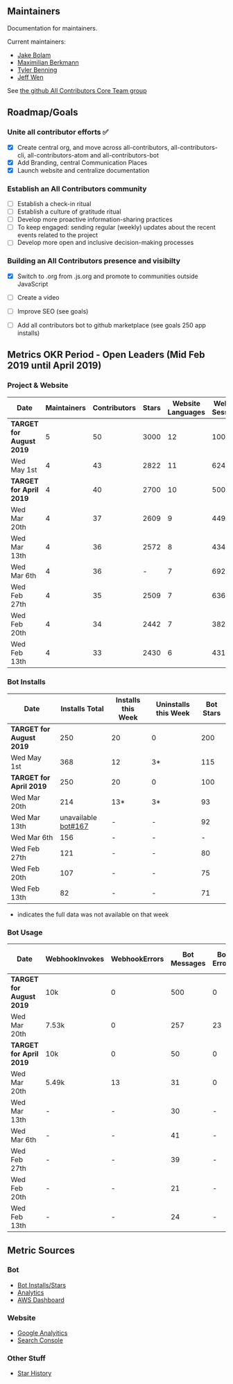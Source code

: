## Maintainers
Documentation for maintainers.

Current maintainers: 
- [Jake Bolam](https://github.com/jakebolam)
- [Maximilian Berkmann](https://github.com/Berkmann18) 
- [Tyler Benning](https://github.com/tbenning) 
- [Jeff Wen](https://github.com/sinchang)

See [the github All Contributors Core Team group](https://github.com/orgs/all-contributors/teams/core/members)

## Roadmap/Goals
### Unite all contributor efforts ✅
- [x] Create central org, and move across all-contributors, all-contributors-cli, all-contributors-atom and all-contributors-bot
- [x] Add Branding, central Communication Places
- [x] Launch website and centralize documentation

### Establish an All Contributors community
- [ ] Establish a check-in ritual
- [ ] Establish a culture of gratitude ritual 
- [ ] Develop more proactive information-sharing practices
- [ ] To keep engaged: sending regular (weekly) updates about the recent events related to the project 
- [ ] Develop more open and inclusive decision-making processes

### Building an All Contributors presence and visibilty
- [x] Switch to .org from .js.org and promote to communities outside JavaScript
- [ ] Create a video
- [ ] Improve SEO (see goals)
- [ ] Add all contributors bot to github marketplace (see goals 250 app installs)


## Metrics OKR Period - Open Leaders (Mid Feb 2019 until April 2019)
### Project & Website
Date | Maintainers | Contributors | Stars | Website Languages  | Website Sessions | SEO Clicks | SEO Impressions
---|---|---|---|---|---|---|---
**TARGET for August 2019** | 5 | 50 | 3000 | 12 | 1000 | 10 | 200
Wed May 1st  | 4 | 43 | 2822 | 11 | 624 | 5 | 139
**TARGET for April 2019** | 4 | 40 | 2700 | 10 | 500 | 10 | 100
Wed Mar 20th | 4 | 37 | 2609 | 9 | 449 | 4 | 100
Wed Mar 13th | 4 | 36 | 2572 | 8 | 434 | 0 | 69
Wed Mar 6th  | 4 | 36 | - | 7 | 692 | 5 | 43
Wed Feb 27th | 4 | 35 | 2509 | 7 | 636 | 1 | -
Wed Feb 20th | 4 | 34 | 2442 | 7 | 382 | 0 | -
Wed Feb 13th | 4 | 33 | 2430 | 6 | 431 | 0 | -


### Bot Installs
Date | Installs Total | Installs this Week | Uninstalls this Week | Bot Stars
---|---|---|---|---
**TARGET for August 2019** | 250 | 20 | 0 | 200
Wed May 1st | 368 | 12 | 3* | 115 
**TARGET for April 2019** | 250 | 20 | 0 | 100
Wed Mar 20th | 214 | 13* | 3* | 93 
Wed Mar 13th | unavailable [bot#167](https://github.com/all-contributors/all-contributors-bot/issues/167) | - | - | 92 
Wed Mar 6th | 156 | - | - | - 
Wed Feb 27th | 121 | - | - | 80 
Wed Feb 20th | 107 | - | - | 75
Wed Feb 13th | 82 | - | - | 71

* indicates the full data was not available on that week

### Bot Usage
Date | WebhookInvokes | WebhookErrors | Bot Messages | Bot Errors | Bot PRs | Bot PR Creation Time
---|---|---|---|---|---|---
**TARGET for August 2019** | 10k | 0 | 500 | 0 | 40 | ~10s
Wed Mar 20th | 7.53k | 0 | 257 | 23 | 168 | ~7.2s
**TARGET for April 2019** | 10k | 0 | 50 | 0 | 40 | ~10s
Wed Mar 20th | 5.49k | 13 | 31 | 0 | 31 | ~9s
Wed Mar 13th | - | - | 30 | - | 29 | -
Wed Mar 6th | - | - | 41 | - | 37 | -
Wed Feb 27th | - | - | 39 | - | 37 | -
Wed Feb 20th | - | - | 21 | - | 20 | -
Wed Feb 13th | - | - | 24 | - | 23 | -



## Metric Sources
### Bot
- [Bot Installs/Stars](https://probot.github.io/apps/all-contributors/)
- [Analytics](https://analytics.amplitude.com/all-contributors/dashboard/yh9wcyv)
- [AWS Dashboard](https://console.aws.amazon.com/cloudwatch/home?region=us-east-1#dashboards:name=All-Contributors-Bot)

### Website
- [Google Analyitics](https://analytics.google.com/analytics/web/#/dashboard/OZG_ZAFyR2-GjE4In1DVBg/a131821931w191468068p187370803/)
- [Search Console](https://search.google.com/search-console?resource_id=https%3A%2F%2Fallcontributors.org%2F)


### Other Stuff
- [Star History](https://timqian.com/star-history/#all-contributors/all-contributors)
